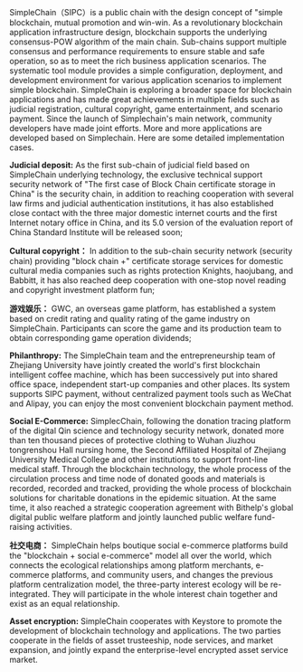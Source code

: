 SimpleChain（SIPC）is a public chain with the design concept of "simple blockchain, mutual promotion and win-win. As a revolutionary blockchain application infrastructure design, blockchain supports the underlying consensus-POW algorithm of the main chain. Sub-chains support multiple consensus and performance requirements to ensure stable and safe operation, so as to meet the rich business application scenarios. The systematic tool module provides a simple configuration, deployment, and development environment for various application scenarios to implement simple blockchain. SimpleChain is exploring a broader space for blockchain applications and has made great achievements in multiple fields such as judicial registration, cultural copyright, game entertainment, and scenario payment. Since the launch of Simplechain's main network, community developers have made joint efforts. More and more applications are developed based on Simplechain. Here are some detailed implementation cases.

**Judicial deposit:** As the first sub-chain of judicial field based on SimpleChain underlying technology, the exclusive technical support security network of "The first case of Block Chain certificate storage in China" is the security chain, in addition to reaching cooperation with several law firms and judicial authentication institutions, it has also established close contact with the three major domestic internet courts and the first Internet notary office in China, and its 5.0 version of the evaluation report of China Standard Institute will be released soon;

**Cultural copyright：** In addition to the sub-chain security network (security chain) providing "block chain +" certificate storage services for domestic cultural media companies such as rights protection Knights, haojubang, and Babbitt, it has also reached deep cooperation with one-stop novel reading and copyright investment platform fun;

**游戏娱乐：** GWC, an overseas game platform, has established a system based on credit rating and quality rating of the game industry on SimpleChain. Participants can score the game and its production team to obtain corresponding game operation dividends;

**Philanthropy:** The SimpleChain team and the entrepreneurship team of Zhejiang University have jointly created the world's first blockchain intelligent coffee machine, which has been successively put into shared office space, independent start-up companies and other places. Its system supports SIPC payment, without centralized payment tools such as WeChat and Alipay, you can enjoy the most convenient blockchain payment method.

**Social E-Commerce:** SimplecChain, following the donation tracing platform of the digital Qin science and technology security network, donated more than ten thousand pieces of protective clothing to Wuhan Jiuzhou tongrenshou Hall nursing home, the Second Affiliated Hospital of Zhejiang University Medical College and other institutions to support front-line medical staff. Through the blockchain technology, the whole process of the circulation process and time node of donated goods and materials is recorded, recorded and tracked, providing the whole process of blockchain solutions for charitable donations in the epidemic situation. At the same time, it also reached a strategic cooperation agreement with Bithelp's global digital public welfare platform and jointly launched public welfare fund-raising activities.

**社交电商：** SimpleChain helps boutique social e-commerce platforms build the "blockchain + social e-commerce" model all over the world, which connects the ecological relationships among platform merchants, e-commerce platforms, and community users, and changes the previous platform centralization model, the three-party interest ecology will be re-integrated. They will participate in the whole interest chain together and exist as an equal relationship.

**Asset encryption:** SimpleChain cooperates with Keystore to promote the development of blockchain technology and applications. The two parties cooperate in the fields of asset trusteeship, node services, and market expansion, and jointly expand the enterprise-level encrypted asset service market.



